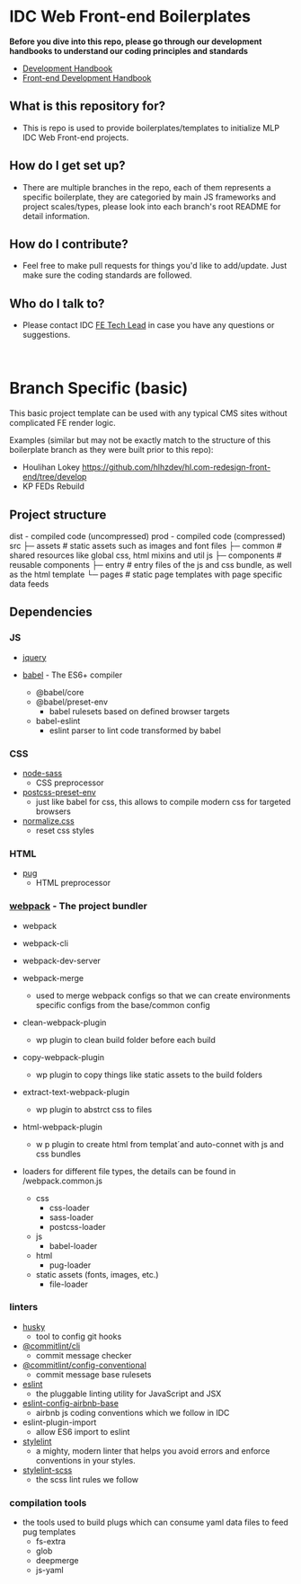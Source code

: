 # IDC Web Front-end Boilerplates
**Before you dive into this repo, please go through our development handbooks to understand our coding principles and standards**
* [Development Handbook](https://loweproferotech.atlassian.net/wiki/spaces/BTS/pages/763461856/Development+Handbook)
* [Front-end Development Handbook](https://loweproferotech.atlassian.net/wiki/spaces/BTS/pages/791183452/FE+Development+Handbook)
  
## What is this repository for?
* This is repo is used to provide boilerplates/templates to initialize MLP IDC Web Front-end projects.

## How do I get set up?
* There are multiple branches in the repo, each of them represents a specific boilerplate, they are categoried by main JS frameworks and project scales/types, please look into each branch's root README for detail information.

## How do I contribute?
* Feel free to make pull requests for things you'd like to add/update. Just make sure the coding standards are followed.

## Who do I talk to?
* Please contact IDC [FE Tech Lead](mailto:ray.xie@mullenloweprofero.com) in case you have any questions or suggestions.

<br/>

# Branch Specific (basic)

This basic project template can be used with any typical CMS sites without complicated FE render logic.

Examples (similar but may not be exactly match to the structure of this boilerplate branch as they were built prior to this repo):

* Houlihan Lokey https://github.com/hlhzdev/hl.com-redesign-front-end/tree/develop
* KP FEDs Rebuild

## Project structure
dist - compiled code (uncompressed)
prod - compiled code (compressed)
src
├─ assets # static assets such as images and font files
├─ common # shared resources like global css, html mixins and util js
├─ components # reusable components
├─ entry # entry files of the js and css bundle, as well as the html template
└─ pages # static page templates with page specific data feeds

## Dependencies

### JS
* [jquery](https://jquery.com/)

* [babel](https://babeljs.io/) - The ES6+ compiler
    * @babel/core 
    * @babel/preset-env 
        * babel rulesets based on defined browser targets
    * babel-eslint 
        * eslint parser to lint code transformed by babel

### CSS
* [node-sass](https://sass-lang.com/)
    * CSS preprocessor
* [postcss-preset-env](https://preset-env.cssdb.org/)
    * just like babel for css, this allows to compile modern css for targeted browsers
* [normalize.css](https://necolas.github.io/normalize.css/)
    * reset css styles

### HTML
* [pug](https://pugjs.org/api/getting-started.html)
  * HTML preprocessor

### [webpack](https://webpack.js.org/) - The project bundler
* webpack
* webpack-cli
* webpack-dev-server
* webpack-merge
    * used to merge webpack configs so that we can create environments specific configs from the base/common config

* clean-webpack-plugin
    * wp plugin to clean build folder before each build
* copy-webpack-plugin 
    * wp plugin to copy things like static assets to the build folders
* extract-text-webpack-plugin
    * wp plugin to abstrct css to files
* html-webpack-plugin
  * w p plugin to create html from templat´and auto-connet with js and css bundles
* loaders for different file types, the details can be found in /webpack.common.js
    * css
        * css-loader
        * sass-loader
        * postcss-loader
    * js
        * babel-loader
    * html
        * pug-loader
    * static assets (fonts, images, etc.)
        * file-loader


### linters
* [husky](https://github.com/typicode/husky)
    * tool to config git hooks
* [@commitlint/cli](https://conventional-changelog.github.io/commitlint/#/)
    * commit message checker
* [@commitlint/config-conventional](https://www.conventionalcommits.org/en/v1.0.0-beta.2/)
    * commit message base rulesets
* [eslint](https://eslint.org/)
    * the pluggable linting utility for JavaScript and JSX
* [eslint-config-airbnb-base](https://github.com/airbnb/javascript) 
    * airbnb js coding conventions which we follow in IDC
* eslint-plugin-import
    * allow ES6 import to eslint
* [stylelint](https://stylelint.io/)
    * a mighty, modern linter that helps you avoid errors and enforce conventions in your styles.
* [stylelint-scss](https://github.com/kristerkari/stylelint-scss)
    * the scss lint rules we follow


### compilation tools
* the tools used to build plugs which can consume yaml data files to feed pug templates
    * fs-extra
    * glob
    * deepmerge
    * js-yaml